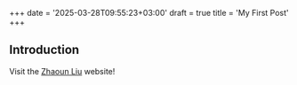 +++
date = '2025-03-28T09:55:23+03:00'
draft = true
title = 'My First Post'
+++

## Introduction


Visit the [Zhaoun Liu](../../academic_html/index.html) website!
